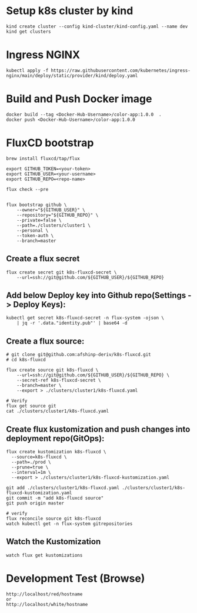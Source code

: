 # Setup k8s cluster by kind
```
kind create cluster --config kind-cluster/kind-config.yaml --name dev
kind get clusters
```

# Ingress NGINX
```
kubectl apply -f https://raw.githubusercontent.com/kubernetes/ingress-nginx/main/deploy/static/provider/kind/deploy.yaml
```

# Build and Push Docker image
```
docker build --tag <Docker-Hub-Username>/color-app:1.0.0  .
docker push <Docker-Hub-Username>/color-app:1.0.0
```

# FluxCD bootstrap
```
brew install fluxcd/tap/flux

export GITHUB_TOKEN=<your-token>
export GITHUB_USER=<your-username>
export GITHUB_REPO=<repo-name>

flux check --pre


flux bootstrap github \
    --owner="${GITHUB_USER}" \
    --repository="${GITHUB_REPO}" \
    --private=false \
    --path=./clusters/cluster1 \
    --personal \
    --token-auth \
    --branch=master
```

## Create a flux secret
```
flux create secret git k8s-fluxcd-secret \
    --url=ssh://git@github.com/${GITHUB_USER}/${GITHUB_REPO}
```

## Add below Deploy key into Github repo(Settings -> Deploy Keys):
```
kubectl get secret k8s-fluxcd-secret -n flux-system -ojson \
    | jq -r '.data."identity.pub"' | base64 -d

```

## Create a flux source:
```
# git clone git@github.com:afshinp-deriv/k8s-fluxcd.git
# cd k8s-fluxcd

flux create source git k8s-fluxcd \
    --url=ssh://git@github.com/${GITHUB_USER}/${GITHUB_REPO} \
    --secret-ref k8s-fluxcd-secret \
    --branch=master \
    --export > ./clusters/cluster1/k8s-fluxcd.yaml

# Verify
flux get source git
cat ./clusters/cluster1/k8s-fluxcd.yaml
```

## Create flux kustomization and push changes into deployment repo(GitOps):
```
flux create kustomization k8s-fluxcd \
  --source=k8s-fluxcd \
  --path=./prod \
  --prune=true \
  --interval=1m \
  --export > ./clusters/cluster1/k8s-fluxcd-kustomization.yaml

git add ./clusters/cluster1/k8s-fluxcd.yaml ./clusters/cluster1/k8s-fluxcd-kustomization.yaml
git commit -m "add k8s-fluxcd source"
git push origin master

# verify
flux reconcile source git k8s-fluxcd
watch kubectl get -n flux-system gitrepositories
```

## Watch the Kustomization
```
watch flux get kustomizations
```

# Development Test (Browse)
```
http://localhost/red/hostname
or
http://localhost/white/hostname
```
